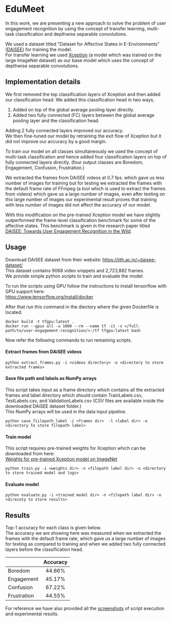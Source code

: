 # EduMeet

In this work, we are presenting a new approach to solve the problem of user engagement recognition by using the concept of transfer learning, multi-task classification and depthwise separable convolutions.     

We used a dataset titled "Dataset for Affective States in E-Environments" ([DAiSEE](https://iith.ac.in/~daisee-dataset/)) for training the model.  
For transfer learning we used [Xception](https://arxiv.org/pdf/1610.02357.pdf) (a model which was trained on the large ImageNet dataset) as our base model which uses the concept of depthwise separable convolutions.

## Implementation details
We first removed the top classification layers of Xception and then added our classification head. We added this classification head in two ways, 
1. Added on top of the global average pooling layer directly.
2. Added two fully connected (FC) layers between the global average pooling layer and the classification head.   

Adding 2 fully connected layers improved our accuracy.  
We then fine-tuned our model by retraining the exit flow of Xception but it did not improve our accuracy by a good margin.  

To train our model on all classes simultaneously we used the concept of multi-task classification and hence added four classification layers on top of fully connected layers directly. (four output classes are Boredom, Engagement, Confusion, Frustration.)  

We extracted the frames from DAiSEE videos at 0.7 fps. which gave us less number of images for training but for testing we extracted the frames with the default frame rate of FFmpeg (a tool which is used to extract the frames from videos) which gave us a large number of images, even after testing on this large number of images our experimental result proves that training with less number of images did not affect the accuracy of our model.

With this modification on the pre-trained Xception model we have slightly outperformed the frame-level classification benchmark for some of the affective states. This benchmark is given in the research paper titled [DAiSEE: Towards User Engagement Recognition in the Wild](https://arxiv.org/pdf/1609.01885.pdf).

## Usage

Download DAiSEE dataset from their website: 
https://iith.ac.in/~daisee-dataset/  
This dataset contains 9068 video snippets and 2,723,882 frames.  
We provide simple python scripts to train and evaluate the model.  

To run the scripts using GPU follow the instructions to install tensorflow with GPU support here:  
https://www.tensorflow.org/install/docker  

After that run this command in the diectory where the given Dockerfile is located.
    
    docker build -t tfgpu:latest .
    docker run --gpus all -u 1000 --rm --name tf -it -v </full-path/to/user-engagement-recognition/>:/tf tfgpu:latest bash
    
Now refer the following commands to run remaining scripts.

#### Extract frames from DAiSEE videos
    
    python extract_frames.py -i <videos directory> -o <directory to store extracted frames>

#### Save file path and labels as NumPy arrays
This script takes input as a frame directory which contains all the extracted frames and label directory which should contain TrainLabels.csv, TestLabels.csv, and ValidationLabels.csv (CSV files are available inside the downloaded DAiSEE dataset folder.)   
This NumPy arrays will be used in the data input pipeline.
    
    python save_fiilepath_label -i <frames dir>  -l <label dir> -o <directory to store filepath label>

#### Train model  
This script requires pre-trained weights for Xception which can be downloaded from here:   
[Weights for pre-trained Xception model on ImageNet](https://storage.googleapis.com/tensorflow/keras-applications/xception/xception_weights_tf_dim_ordering_tf_kernels_notop.h5)  
    
    python train.py -i <weights dir> -n <filepath label dir> -o <directory to store trained model and logs>
    
#### Evaluate model  
    
    python evaluate.py -i <trained model dir> -n <filepath label dir> -o <direcoty to store results>
    
## Results
Top-1 accuracy for each class is given below.    
The accuracy we are showing here was measured when we extracted the frames with the default frame rate, which gave us a large number of images for testing as compared to training and when we added two fully connected layers before the classification head.  

|               | Accuracy  |
|---------------|:---------:|
| Boredom | 44.66% | 
| Engagement | 45.17% |
| Confusion | 67.22% |
| Frustration | 44.55% |

For reference we have also provided all the [screenshots](screenshots/) of script execution and experimental results.
